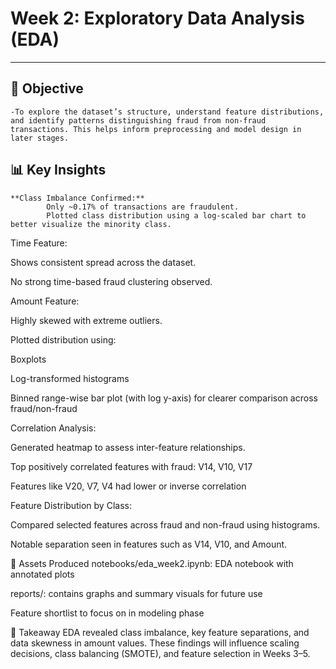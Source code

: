 # Week 2: Exploratory Data Analysis (EDA)
----
## 🎯 Objective
    -To explore the dataset’s structure, understand feature distributions, and identify patterns distinguishing fraud from non-fraud transactions. This helps inform preprocessing and model design in later stages.

## 📊 Key Insights
```
**Class Imbalance Confirmed:**
        Only ~0.17% of transactions are fraudulent.
        Plotted class distribution using a log-scaled bar chart to better visualize the minority class.
```
Time Feature:

Shows consistent spread across the dataset.

No strong time-based fraud clustering observed.

Amount Feature:

Highly skewed with extreme outliers.

Plotted distribution using:

Boxplots

Log-transformed histograms

Binned range-wise bar plot (with log y-axis) for clearer comparison across fraud/non-fraud

Correlation Analysis:

Generated heatmap to assess inter-feature relationships.

Top positively correlated features with fraud: V14, V10, V17

Features like V20, V7, V4 had lower or inverse correlation

Feature Distribution by Class:

Compared selected features across fraud and non-fraud using histograms.

Notable separation seen in features such as V14, V10, and Amount.

📁 Assets Produced
notebooks/eda_week2.ipynb: EDA notebook with annotated plots

reports/: contains graphs and summary visuals for future use

Feature shortlist to focus on in modeling phase

📌 Takeaway
EDA revealed class imbalance, key feature separations, and data skewness in amount values. These findings will influence scaling decisions, class balancing (SMOTE), and feature selection in Weeks 3–5.
